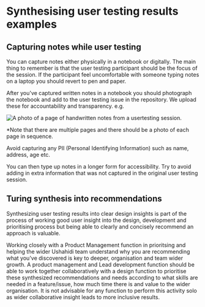 # Synthesising user testing results examples

## Capturing notes while user testing

You can capture notes either physically in a notebook or digitally. The main thing to remember is that the user testing participant should be the focus of the session. If the participant feel uncomfortable with someone typing notes on a laptop you should revert to pen and paper.

After you've captured written notes in a notebook you should photograph the notebook and add to the user testing issue in the repository. We upload these for accountability and transparency. e.g.

![A photo of a page of handwritten notes from a usertesting session. ](../../.gitbook/assets/notebook.png)

\*Note that there are multiple pages and there should be a photo of each page in sequence.

Avoid capturing any PII \(Personal Identifying Information\) such as name, address, age etc.

You can then type up notes in a longer form for accessibility. Try to avoid adding in extra information that was not captured in the original user testing session.

## Turing synthesis into recommendations

Synthesizing user testing results into clear design insights is part of the process of working good user insight into the design, development and prioritising process but being able to clearly and concisely recommend an approach is valuable.

Working closely with a Product Management function in prioritsing and helping the wider Ushahidi team understand why you are recommending what you've discovered is key to deeper, organisation and team wider growth. A product management and Lead development function should be able to work together collaboratively with a design function to prioritise these synthesized recommendations and needs according to what skills are needed in a feature/issue, how much time there is and value to the wider organisation. It is not advisable for any function to perform this activity solo as wider collaborative insight leads to more inclusive results.

